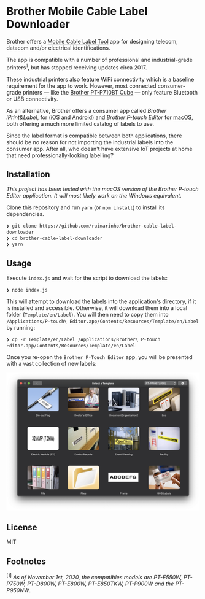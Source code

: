 # Brother Mobile Cable Label Downloader

Brother offers a [Mobile Cable Label Tool](https://www.brother.co.uk/business-solutions/brother-mobile-and-cloud/cable-label-tool-app) app for designing telecom, datacom and/or electrical identifications.

The app is compatible with a number of professional and industrial-grade printers<sup>1</sup>, but has stopped receiving updates circa 2017.

These industrial printers also feature WiFi connectivity which is a baseline requirement for the app to work. However, most connected consumer-grade printers — like the [Brother PT-P710BT Cube](https://www.brother.co.uk/labelling-and-receipts/ptouch-cube-plus) — only feature Bluetooth or USB connectivity.

As an alternative, Brother offers a consumer app called _Brother iPrint&Label_, for ([iOS](https://apps.apple.com/us/app/brother-iprint-label/id523047493) and [Android](https://play.google.com/store/apps/details?id=com.brother.ptouch.iprintandlabel&hl=en&gl=US)) and _Brother P-touch Editor_ for [macOS](https://apps.apple.com/us/app/brother-p-touch-editor/id1453365242?mt=12), both offering a much more limited catalog of labels to use.

Since the label format is compatible between both applications, there should be no reason for not importing the industrial labels into the consumer app. After all, who doesn't have extensive IoT projects at home that need professionally-looking labelling?

## Installation

_This project has been tested with the macOS version of the Brother P-touch Editor application. It will most likely work on the Windows equivalent._

Clone this repository and run `yarn` (or `npm install`) to install its dependencies.

```shell
❯ git clone https://github.com/ruimarinho/brother-cable-label-downloader
❯ cd brother-cable-label-downloader
❯ yarn
```

## Usage

Execute `index.js` and wait for the script to download the labels:

```shell
❯ node index.js
```

This will attempt to download the labels into the application's directory, if it is installed and accessible. Otherwise, it will download them into a local folder (`Template/en/Label`). You will then need to copy them into `/Applications/P-touch\ Editor.app/Contents/Resources/Template/en/Label` by running:


```shell
❯ cp -r Template/en/Label /Applications/Brother\ P-touch Editor.app/Contents/Resources/Template/en/Label
```

Once you re-open the `Brother P-Touch Editor` app, you will be presented with a vast collection of new labels:

![Brother P-touch Editor Template Catalog](images/brother-p-touch-editor-template-database.png)

## License

MIT

## Footnotes

<sup>[1]</sup> _As of November 1st, 2020, the compatibles models are PT-E550W, PT-P750W, PT-D800W, PT-E800W, PT-E850TKW, PT-P900W and the PT-P950NW_.
